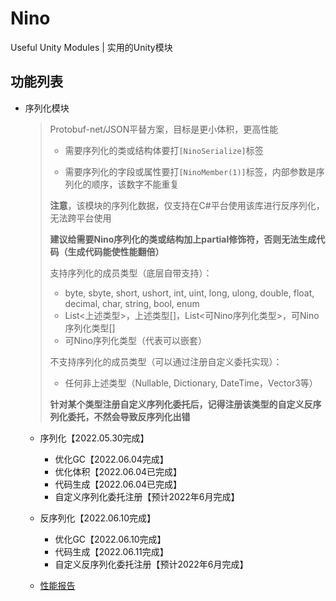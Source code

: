 # Nino
Useful Unity Modules | 实用的Unity模块


## 功能列表

- 序列化模块
  > Protobuf-net/JSON平替方案，目标是更小体积，更高性能
  >
  > - 需要序列化的类或结构体要打```[NinoSerialize]```标签
  >
  > - 需要序列化的字段或属性要打```[NinoMember(1)]```标签，内部参数是序列化的顺序，该数字不能重复
  >
  > **注意**，该模块的序列化数据，仅支持在C#平台使用该库进行反序列化，无法跨平台使用
  >
  > **建议给需要Nino序列化的类或结构加上partial修饰符，否则无法生成代码（生成代码能使性能翻倍）**
  >
  > 支持序列化的成员类型（底层自带支持）：
  >
  > - byte, sbyte, short, ushort, int, uint, long, ulong, double, float, decimal, char, string, bool, enum
  > - List<上述类型>，上述类型[]，List<可Nino序列化类型>，可Nino序列化类型[]
  > - 可Nino序列化类型（代表可以嵌套）
  >
  > 不支持序列化的成员类型（可以通过注册自定义委托实现）：
  >
  > - 任何非上述类型（Nullable, Dictionary, DateTime，Vector3等）
  >
  > **针对某个类型注册自定义序列化委托后，记得注册该类型的自定义反序列化委托，不然会导致反序列化出错**
  - 序列化【2022.05.30完成】
    - 优化GC【2022.06.04完成】
    - 优化体积【2022.06.04已完成】
    - 代码生成【2022.06.04已完成】
    - 自定义序列化委托注册【预计2022年6月完成】
  
  - 反序列化【2022.06.10完成】
  
    - 优化GC【2022.06.10完成】
    - 代码生成【2022.06.11完成】
    - 自定义反序列化委托注册【预计2022年6月完成】
  - [性能报告](Performance/Serialization.md)

